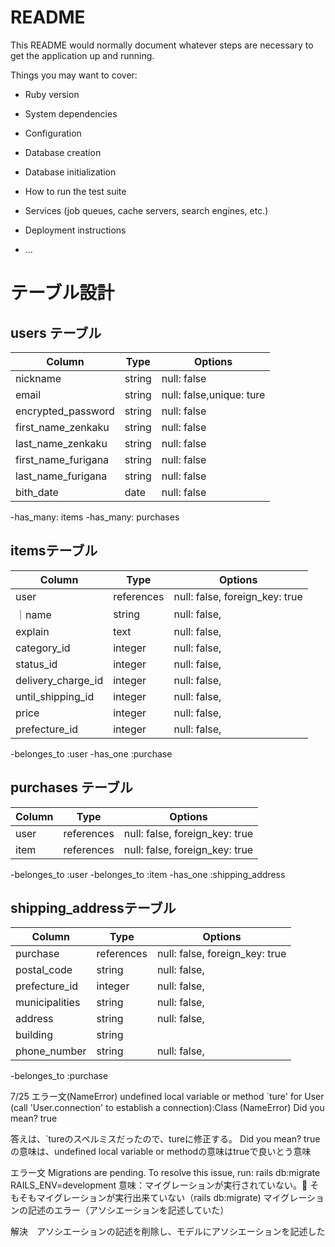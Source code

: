 # README

This README would normally document whatever steps are necessary to get the
application up and running.

Things you may want to cover:

* Ruby version

* System dependencies

* Configuration

* Database creation

* Database initialization

* How to run the test suite

* Services (job queues, cache servers, search engines, etc.)

* Deployment instructions

* ...

# テーブル設計

## users テーブル

| Column                 | Type              | Options     |
| ------------------    | ------             | ----------- |
| nickname                | string           | null: false |
| email                  |  string           | null: false,unique: ture |
| encrypted_password     | string            | null: false |
| first_name_zenkaku    | string            | null: false |
| last_name_zenkaku     | string            | null: false |
| first_name_furigana  | string            | null: false |
| last_name_furigana    | string            | null: false|
| bith_date                  | date             | null: false |

-has_many: items
-has_many: purchases

## itemsテーブル

| Column               | Type            | Options                        |
| ------               | ----------      | ------------------------------ |
| user                 | references      | null: false, foreign_key: true |
｜name                 | string          | null: false,                   |
| explain              | text            | null: false,                   |
| category_id          | integer         | null: false,                   |
| status_id            | integer          | null: false,                  |
| delivery_charge_id      | integer         | null: false,                   |
| until_shipping_id       | integer         | null: false,                   |
| price                | integer         | null: false,                   |
| prefecture_id          | integer         | null: false,                   |
-belonges_to :user
-has_one :purchase

## purchases テーブル

| Column             | Type       | Options                        |
| -------            | ---------- | ------------------------------ |
| user               | references | null: false, foreign_key: true |
| item               | references | null: false, foreign_key: true |
-belonges_to :user
-belonges_to :item
-has_one :shipping_address

## shipping_addressテーブル

|Column              |Type         |Options                         |
|------------------  |------------ |-----------------------------   |
| purchase                 | references   | null: false, foreign_key: true|
| postal_code               | string      | null: false,                  |
| prefecture_id               | integer     | null: false,                  |
| municipalities            | string      | null: false,                  |
| address                   | string      | null: false,                  |
| building                  | string      |                               |
| phone_number              | string      | null: false,                  |

-belonges_to :purchase



7/25
エラー文(NameError)
undefined local variable or method `ture' for User (call 'User.connection' to establish a connection):Class (NameError)
Did you mean?  true

答えは、`tureのスペルミスだったので、tureに修正する。
Did you mean?  trueの意味は、undefined local variable or methodの意味はtrueで良いとう意味


エラー文 Migrations are pending. To resolve this issue, run: rails db:migrate RAILS_ENV=development
意味：マイグレーションが実行されていない。
     そもそもマイグレーションが実行出来ていない（rails db:migrate)
     マイグレーションの記述のエラー（アソシエーションを記述していた）
     

解決　アソシエーションの記述を削除し、モデルにアソシエーションを記述した



